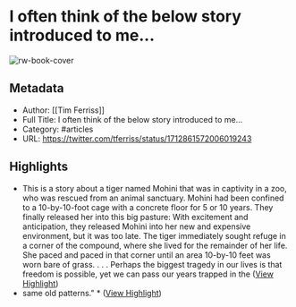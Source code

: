 # I often think of the below story introduced to me...

![rw-book-cover](https://pbs.twimg.com/profile_images/1590221913128837121/SfucaJh8_normal.jpg)

## Metadata
- Author: [[Tim Ferriss]]
- Full Title: I often think of the below story introduced to me...
- Category: #articles
- URL: https://twitter.com/tferriss/status/1712861572006019243

## Highlights
- This is a story about a tiger named Mohini that was in captivity in a zoo, who was rescued from an animal sanctuary. Mohini had been confined to a 10-by-10-foot cage with a concrete floor for 5 or 10 years. They finally released her into this big pasture: With excitement and anticipation, they released Mohini into her new and expensive environment, but it was too late. The tiger immediately sought refuge in a corner of the compound, where she lived for the remainder of her life. She paced and paced in that corner until an area 10-by-10 feet was worn bare of grass. . . . Perhaps the biggest tragedy in our lives is that freedom is possible, yet we can pass our years trapped in the ([View Highlight](https://read.readwise.io/read/01hd6qbe4z293hvag456yeardm))
- same old patterns." * ([View Highlight](https://read.readwise.io/read/01hd6qbktzfyvephjncx635e9t))
